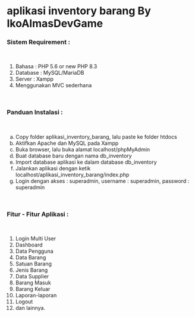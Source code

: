 # aplikasi inventory barang By IkoAlmasDevGame
<h3>Sistem Requirement :</h3>
<br>
<ol type=1>
    <li>Bahasa : PHP 5.6 or new PHP 8.3</li>
    <li>Database : MySQL/MariaDB</li>
    <li>Server : Xampp</li>
    <li>Menggunakan MVC sederhana</li>
</ol>
<br>
<h3>Panduan Instalasi :</h3>
<br>
<ol type=a>
    <li>Copy folder aplikasi_inventory_barang, lalu paste ke folder htdocs</li>
    <li>Aktifkan Apache dan MySQL pada Xampp</li>
    <li>Buka browser, lalu buka alamat localhost/phpMyAdmin</li>
    <li>Buat database baru dengan nama db_inventory</li>
    <li>Import database aplikasi ke dalam database db_inventory</li>
    <li>Jalankan aplikasi dengan ketik localhost/aplikasi_inventory_barang/index.php</li>
    <li>Login dengan akses : superadmin, username : superadmin, password : superadmin</li>
</ol>
<br>
<h3>Fitur - Fitur Aplikasi :</h3>
<br>
<ol type=1>
    <li>Login Multi User</li>
    <li>Dashboard</li>
    <li>Data Pengguna</li>
    <li>Data Barang</li>
    <li>Satuan Barang</li>
    <li>Jenis Barang</li>
    <li>Data Supplier</li>
    <li>Barang Masuk</li>
    <li>Barang Keluar</li>
    <li>Laporan-laporan</li>
    <li>Logout</li>
    <li>dan lainnya.</li>
</ol>
